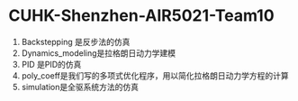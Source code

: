 # CUHK-Shenzhen-AIR5021-Team10
1. Backstepping 是反步法的仿真
2. Dynamics_modeling是拉格朗日动力学建模
3. PID 是PID的仿真
4. poly_coeff是我们写的多项式优化程序，用以简化拉格朗日动力学方程的计算
5. simulation是全驱系统方法的仿真
